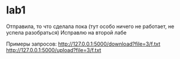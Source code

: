 # lab1
Отправила, то что сделала пока (тут особо ничего не работает, не успела разобраться)
Исправлю на второй лабе


Примеры запросов:
http://127.0.0.1:5000/download?file=3/f.txt
http://127.0.0.1:5000/upload?file=3/f.txt